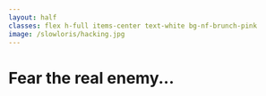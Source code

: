 ```yaml
---
layout: half
classes: flex h-full items-center text-white bg-nf-brunch-pink
image: /slowloris/hacking.jpg
---
```


<h1 class="big-title big-title--white">Fear the real enemy...</h1>

